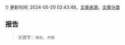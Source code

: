 :alarm_clock: 更新时间: 2024-05-20 02:43:49。[文章来源](/README.md)、[文章分类](/TAGS.md)

## 报告


> 关键字：`报告`、`月报`



